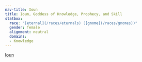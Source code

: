 ```yaml
---
nav-title: Ioun
title: Ioun, Goddess of Knowledge, Prophecy, and Skill
statbox:
  race: "[eternal](/races/eternals) ([gnome](/races/gnomes))"
  gender: female
  alignment: neutral
  domains:
  - Knowledge
---
```

[Ioun](https://en.wikipedia.org/wiki/Ioun)
